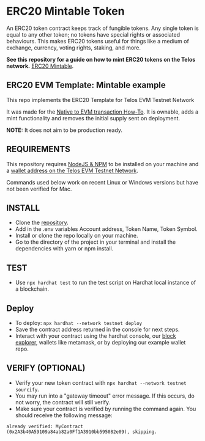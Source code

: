 # ERC20 Mintable Token

An ERC20 token contract keeps track of fungible tokens. Any single token is equal to any other token; no tokens have special rights or associated behaviours. This makes ERC20 tokens useful for things like a medium of exchange, currency, voting rights, staking, and more.


__See this repository for a guide on how to mint ERC20 tokens on the Telos network.__ [ERC20 Mintable](https://github.com/telosnetwork/erc20-mintable-example).


## ERC20 EVM Template: Mintable example

This repo implements the ERC20 Template for Telos EVM Testnet Network

It was made for the [Native to EVM transaction How-To](https://github.com/telosnetwork/native-to-evm-transaction). It is ownable, adds a mint functionality and removes the initial supply sent on deployment.

**NOTE:** It does not aim to be production ready.

## REQUIREMENTS

This repository requires [NodeJS & NPM](https://docs.npmjs.com/downloading-and-installing-node-js-and-npm) to be installed on your machine and a [wallet address on the Telos EVM Testnet Network](https://www.telos.net/developers/getting-started-on-testnet).

Commands used below work on recent Linux or Windows versions but have not been verified for Mac.

## INSTALL

- Clone the [repository](https://github.com/telosnetwork/erc20-mintable-example).
- Add in the .env variables Account address, Token Name, Token Symbol.
- Install or clone the repo locally on your machine. 
- Go to the directory of the project in your terminal and install the dependencies with yarn or npm install.

## TEST
- Use ```npx hardhat test``` to run the test script on Hardhat local instance of a blockchain. 

## Deploy
- To deploy: ```npx hardhat --network testnet deploy```
- Save the contract address returned in the console for next steps.
- Interact with your contract using the hardhat console, our [block explorer](https://testnet.teloscan.io/), wallets like metamask, or by deploying our example wallet repo.

## VERIFY (OPTIONAL)
- Verify your new token contract with ```npx hardhat --network testnet sourcify```.
- You may run into a "gateway timeout" error message. If this occurs, do not worry, the contract will still verify.
- Make sure your contract is verified by running the command again. You should receive the following message: 

```already verified: MyContract (0x2A3b40A59109a84ab82a0Ff1A3910bb595082e09), skipping.```
